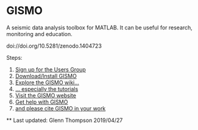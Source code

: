 # GISMO
A seismic data analysis toolbox for MATLAB. It can be useful for research, monitoring and education.

doi://doi.org/10.5281/zenodo.1404723

Steps:
<ol>
<li><a href="https://github.com/geoscience-community-codes/GISMO/wiki/The-GISMO-Users-Group">Sign up for the Users Group</a></li>
<li><a href="https://github.com/geoscience-community-codes/GISMO/wiki/Getting-started">Download/Install GISMO</a></li>
<li><a href="http://github.com/geoscience-community-codes/GISMO/wiki/">Explore the GISMO wiki...</a></li>
<li><a href="http://github.com/geoscience-community-codes/GISMO/wiki/Tutorials">... especially the tutorials</a></li>
<li><a href="http://geoscience-community-codes.github.io/GISMO/">Visit the GISMO website</a></li>
<li><a href="https://github.com/geoscience-community-codes/GISMO/wiki/Reporting-errors%2C-bugs%2C-issues">Get help with GISMO</a></li>
<li><a href="https://github.com/geoscience-community-codes/GISMO/wiki/help-us---SUGGESTED-CITATION">and please cite GISMO in your work</a></li>  
</ol>

**
Last updated: Glenn Thompson 2019/04/27
